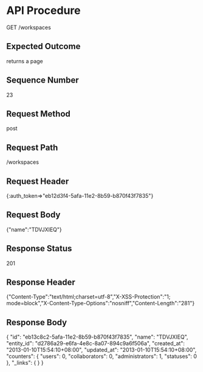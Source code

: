 # API Procedure
GET /workspaces
## Expected Outcome
returns a page
## Sequence Number
23
## Request Method
post
## Request Path
/workspaces
## Request Header
{:auth_token=>"eb12d3f4-5afa-11e2-8b59-b870f43f7835"}
## Request Body
{"name":"TDVJXIEQ"}

## Response Status
201
## Response Header
{"Content-Type":"text/html;charset=utf-8","X-XSS-Protection":"1; mode=block","X-Content-Type-Options":"nosniff","Content-Length":"281"}

## Response Body
{
  "id": "eb13c8c2-5afa-11e2-8b59-b870f43f7835",
  "name": "TDVJXIEQ",
  "entity_id": "d2786a29-e6fa-4e8c-8a07-894c9a6f506a",
  "created_at": "2013-01-10T15:54:10+08:00",
  "updated_at": "2013-01-10T15:54:10+08:00",
  "counters": {
    "users": 0,
    "collaborators": 0,
    "administrators": 1,
    "statuses": 0
  },
  "_links": {
  }
}
